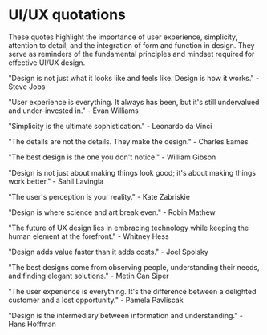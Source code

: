 # UI/UX quotations

These quotes highlight the importance of user experience, simplicity, attention to detail, and the integration of form and function in design. They serve as reminders of the fundamental principles and mindset required for effective UI/UX design.

"Design is not just what it looks like and feels like. Design is how it works." - Steve Jobs

"User experience is everything. It always has been, but it's still undervalued and under-invested in." - Evan Williams

"Simplicity is the ultimate sophistication." - Leonardo da Vinci

"The details are not the details. They make the design." - Charles Eames

"The best design is the one you don't notice." - William Gibson

"Design is not just about making things look good; it's about making things work better." - Sahil Lavingia

"The user's perception is your reality." - Kate Zabriskie

"Design is where science and art break even." - Robin Mathew

"The future of UX design lies in embracing technology while keeping the human element at the forefront." - Whitney Hess

"Design adds value faster than it adds costs." - Joel Spolsky

"The best designs come from observing people, understanding their needs, and finding elegant solutions." - Metin Can Siper

"The user experience is everything. It's the difference between a delighted customer and a lost opportunity." - Pamela Pavliscak

"Design is the intermediary between information and understanding." - Hans Hoffman
